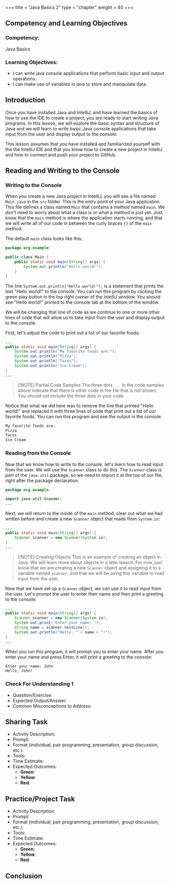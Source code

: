 +++
title = "Java Basics 2"
type = "chapter"
weight = 40
+++

## Competency and Learning Objectives

### Competency:

Java Basics

### Learning Objectives:

- I can write java console applications that perform basic input and output operations.
- I can make use of variables in java to store and manipulate data.

## Introduction

Once you have installed Java and IntelliJ, and have learned the basics of how to use the IDE to create a project, you
are ready to start writing Java programs.  In this lesson, we will explore the basic syntax and structure of Java and
we will learn to write basic Java console applications that take input from the user and display output to the console.

This lesson assumes that you have installed and familiarized yourself with the the IntelliJ IDE and that you know
how to create a new project in IntelliJ and how to connect and push your project to GitHub.

## Reading and Writing to the Console

### Writing to the Console

When you create a new Java project in IntelliJ, you will see a file named `Main.java` in the `src` folder. This is the
entry point of your Java application. This file defines a class named `Main` that contains a method named `main`.  We
don't need to worry about what a class is or what a method is just yet.  Just know that the `main` method is where the
application starts running, and that we will write all of our code in between the curly braces `{}` of the `main`
method.

The default `main` class looks like this:

```java
package org.example;

public class Main {
    public static void main(String[] args) {
        System.out.println("Hello world!");
    }
}
```

The line `System.out.println("Hello world!");` is a statement that prints the text "Hello world!" to the console.  You
can run this program by clicking the green play button in the top right corner of the IntelliJ window.  You should see
"Hello world!" printed to the console tab at the bottom of the window.

We will be changing that line of code as we continue to one or more other lines of code that will allow us to take input
from the user and display output to the console.

First, let's adjust the code to print out a list of our favorite foods:

```java
...
public static void main(String[] args) {
    System.out.println("My favorite foods are:");
    System.out.println("Pizza");
    System.out.println("Tacos");
    System.out.println("Ice Cream");
}
...
```

> [!NOTE] Partial Code Samples
> The three dots `...` in the code samples above indicate that there is other code in the file that is not shown.  You
> should not include the three dots in your code.

Notice that what we did here was to remove the line that printed "Hello world!" and replaced it with three lines of
code that print out a list of our favorite foods.  You can run this program and see the output in the console.

```bash
My favorite foods are:
Pizza
Tacos
Ice Cream
```

### Reading from the Console

Now that we know how to write to the console, let's learn how to read input from the user.  We will use the
`Scanner` class to do this.  The `Scanner` class is part of the `java.util` package, so we need to import it at the top
of our file, right after the package declaration:

```java
package org.example;

import java.util.Scanner;
...
```

Next, we will return to the inside of the `main` method, clear out what we had written before and create a new
`Scanner` object that reads from `System.in`:
```java
...
public static void main(String[] args) {
    Scanner scanner = new Scanner(System.in);
}
...
```

> [!NOTE] Creating Objects
> This is an example of creating an object in Java.  We will learn more about objects in a later lesson.
> For now, just know that we are creating a new `Scanner` object and assigning it to a variable named `scanner`,
> and that we will be using this variable to read input from the user.

Now that we have set up a `Scanner` object, we can use it to read input from the user.  Let's prompt the user to enter
their name and then print a greeting to the console:

```java
...
public static void main(String[] args) {
    Scanner scanner = new Scanner(System.in);
    System.out.print("Enter your name: ");
    String name = scanner.nextLine();
    System.out.println("Hello, " + name + "!");
}
...
```

When you run this program, it will prompt you to enter your name.  After you enter your name and press Enter, it will
print a greeting to the console:

```bash
Enter your name: John
Hello, John!
```

### Check For Understanding 1

- Question/Exercise:
- Expected Output/Answer:
- Common Misconceptions to Address:

## Sharing Task

- Activity Description:
- Prompt:
- Format (individual, pair programming, presentation, group discussion, etc.):
- Tools:
- Time Estimate:
- Expected Outcomes: 
    - **Green**:
    - **Yellow**:
    - **Red**:

## Practice/Project Task

- Activity Description:
- Prompt:
- Format (individual, pair programming, presentation, group discussion, etc.):
- Tools:
- Time Estimate:
- Expected Outcomes: 
    - **Green**:
    - **Yellow**:
    - **Red**:

## Conclusion


